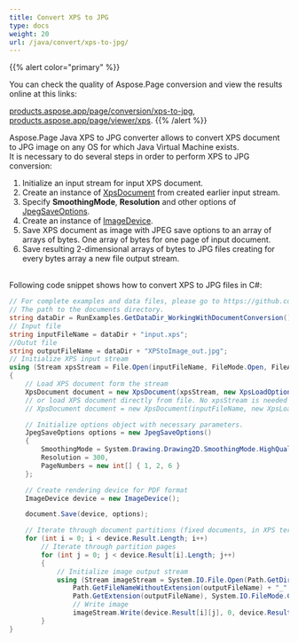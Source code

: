 ```yaml
---
title: Convert XPS to JPG
type: docs
weight: 20
url: /java/convert/xps-to-jpg/
---
```


{{% alert color="primary" %}} 

You can check the quality of Aspose.Page conversion and view the results online at this links:

[products.aspose.app/page/conversion/xps-to-jpg](https://products.aspose.app/page/conversion/xps-to-jpg),
[products.aspose.app/page/viewer/xps](https://products.aspose.app/page/viewer/xps). {{% /alert %}} 

Aspose.Page Java XPS to JPG converter allows to convert XPS document to JPG image on any OS for which Java Virtual Machine exists.
<br>It is necessary to do several steps in order to perform XPS to JPG conversion:
1. Initialize an input stream for input XPS document.
2. Create an instance of [XpsDocument](https://apireference.aspose.com/page/java/com.aspose.xps/xpsdocument) from created earlier input stream.
4. Specify **SmoothingMode**, **Resolution** and other options of [JpegSaveOptions](https://apireference.aspose.com/page/java/com.aspose.xps.rendering/jpegsaveoptions).
5. Create an instance of [ImageDevice](https://apireference.aspose.com/page/java/com.aspose.xps.rendering/imagedevice).
6. Save XPS document as image with JPEG save options to an array of arrays of bytes. One array of bytes for one page of input document.
7. Save resulting 2-dimensional arrays of bytes to JPG files creating for every bytes array a new file output stream.

<br>Following code snippet shows how to convert XPS to JPG files in C#:
<br>
```C#
// For complete examples and data files, please go to https://github.com/aspose-page/Aspose.Page-for-Java
// The path to the documents directory.
string dataDir = RunExamples.GetDataDir_WorkingWithDocumentConversion();
// Input file
string inputFileName = dataDir + "input.xps";
//Outut file 
string outputFileName = dataDir + "XPStoImage_out.jpg";
// Initialize XPS input stream
using (Stream xpsStream = File.Open(inputFileName, FileMode.Open, FileAccess.Read))
{
    // Load XPS document form the stream
    XpsDocument document = new XpsDocument(xpsStream, new XpsLoadOptions());
    // or load XPS document directly from file. No xpsStream is needed then.
    // XpsDocument document = new XpsDocument(inputFileName, new XpsLoadOptions());

    // Initialize options object with necessary parameters.
    JpegSaveOptions options = new JpegSaveOptions()
    {
        SmoothingMode = System.Drawing.Drawing2D.SmoothingMode.HighQuality,
        Resolution = 300,
        PageNumbers = new int[] { 1, 2, 6 }
    };

    // Create rendering device for PDF format
    ImageDevice device = new ImageDevice();

    document.Save(device, options);

    // Iterate through document partitions (fixed documents, in XPS terms)
    for (int i = 0; i < device.Result.Length; i++)
        // Iterate through partition pages
        for (int j = 0; j < device.Result[i].Length; j++)
        {
            // Initialize image output stream
            using (Stream imageStream = System.IO.File.Open(Path.GetDirectoryName(outputFileName) +
                Path.GetFileNameWithoutExtension(outputFileName) + "_" + (i + 1) + "_" + (j + 1) +
                Path.GetExtension(outputFileName), System.IO.FileMode.Create, System.IO.FileAccess.Write))
                // Write image
                imageStream.Write(device.Result[i][j], 0, device.Result[i][j].Length);
        }
}
```

